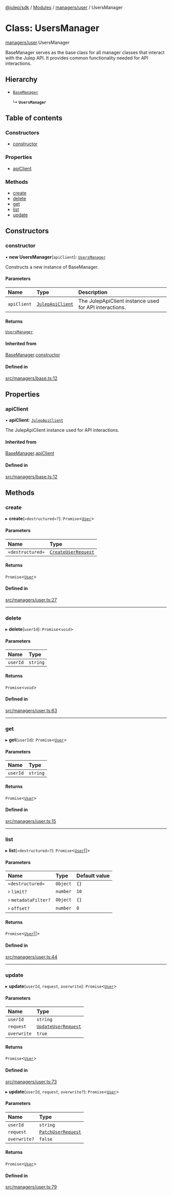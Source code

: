 [@julep/sdk](../README.md) / [Modules](../modules.md) / [managers/user](../modules/managers_user.md) / UsersManager

# Class: UsersManager

[managers/user](../modules/managers_user.md).UsersManager

BaseManager serves as the base class for all manager classes that interact with the Julep API.
It provides common functionality needed for API interactions.

## Hierarchy

- [`BaseManager`](managers_base.BaseManager.md)

  ↳ **`UsersManager`**

## Table of contents

### Constructors

- [constructor](managers_user.UsersManager.md#constructor)

### Properties

- [apiClient](managers_user.UsersManager.md#apiclient)

### Methods

- [create](managers_user.UsersManager.md#create)
- [delete](managers_user.UsersManager.md#delete)
- [get](managers_user.UsersManager.md#get)
- [list](managers_user.UsersManager.md#list)
- [update](managers_user.UsersManager.md#update)

## Constructors

### constructor

• **new UsersManager**(`apiClient`): [`UsersManager`](managers_user.UsersManager.md)

Constructs a new instance of BaseManager.

#### Parameters

| Name | Type | Description |
| :------ | :------ | :------ |
| `apiClient` | [`JulepApiClient`](api_JulepApiClient.JulepApiClient.md) | The JulepApiClient instance used for API interactions. |

#### Returns

[`UsersManager`](managers_user.UsersManager.md)

#### Inherited from

[BaseManager](managers_base.BaseManager.md).[constructor](managers_base.BaseManager.md#constructor)

#### Defined in

[src/managers/base.ts:12](https://github.com/julep-ai/julep/blob/53f35ee0c596f184047a28cdbfd5e959ab8e9efb/sdks/ts/src/managers/base.ts#L12)

## Properties

### apiClient

• **apiClient**: [`JulepApiClient`](api_JulepApiClient.JulepApiClient.md)

The JulepApiClient instance used for API interactions.

#### Inherited from

[BaseManager](managers_base.BaseManager.md).[apiClient](managers_base.BaseManager.md#apiclient)

#### Defined in

[src/managers/base.ts:12](https://github.com/julep-ai/julep/blob/53f35ee0c596f184047a28cdbfd5e959ab8e9efb/sdks/ts/src/managers/base.ts#L12)

## Methods

### create

▸ **create**(`«destructured»?`): `Promise`\<[`User`](../modules/api.md#user)\>

#### Parameters

| Name | Type |
| :------ | :------ |
| `«destructured»` | [`CreateUserRequest`](../modules/api.md#createuserrequest) |

#### Returns

`Promise`\<[`User`](../modules/api.md#user)\>

#### Defined in

[src/managers/user.ts:27](https://github.com/julep-ai/julep/blob/53f35ee0c596f184047a28cdbfd5e959ab8e9efb/sdks/ts/src/managers/user.ts#L27)

___

### delete

▸ **delete**(`userId`): `Promise`\<`void`\>

#### Parameters

| Name | Type |
| :------ | :------ |
| `userId` | `string` |

#### Returns

`Promise`\<`void`\>

#### Defined in

[src/managers/user.ts:63](https://github.com/julep-ai/julep/blob/53f35ee0c596f184047a28cdbfd5e959ab8e9efb/sdks/ts/src/managers/user.ts#L63)

___

### get

▸ **get**(`userId`): `Promise`\<[`User`](../modules/api.md#user)\>

#### Parameters

| Name | Type |
| :------ | :------ |
| `userId` | `string` |

#### Returns

`Promise`\<[`User`](../modules/api.md#user)\>

#### Defined in

[src/managers/user.ts:15](https://github.com/julep-ai/julep/blob/53f35ee0c596f184047a28cdbfd5e959ab8e9efb/sdks/ts/src/managers/user.ts#L15)

___

### list

▸ **list**(`«destructured»?`): `Promise`\<[`User`](../modules/api.md#user)[]\>

#### Parameters

| Name | Type | Default value |
| :------ | :------ | :------ |
| `«destructured»` | `Object` | `{}` |
| › `limit?` | `number` | `10` |
| › `metadataFilter?` | `Object` | `{}` |
| › `offset?` | `number` | `0` |

#### Returns

`Promise`\<[`User`](../modules/api.md#user)[]\>

#### Defined in

[src/managers/user.ts:44](https://github.com/julep-ai/julep/blob/53f35ee0c596f184047a28cdbfd5e959ab8e9efb/sdks/ts/src/managers/user.ts#L44)

___

### update

▸ **update**(`userId`, `request`, `overwrite`): `Promise`\<[`User`](../modules/api.md#user)\>

#### Parameters

| Name | Type |
| :------ | :------ |
| `userId` | `string` |
| `request` | [`UpdateUserRequest`](../modules/api.md#updateuserrequest) |
| `overwrite` | ``true`` |

#### Returns

`Promise`\<[`User`](../modules/api.md#user)\>

#### Defined in

[src/managers/user.ts:73](https://github.com/julep-ai/julep/blob/53f35ee0c596f184047a28cdbfd5e959ab8e9efb/sdks/ts/src/managers/user.ts#L73)

▸ **update**(`userId`, `request`, `overwrite?`): `Promise`\<[`User`](../modules/api.md#user)\>

#### Parameters

| Name | Type |
| :------ | :------ |
| `userId` | `string` |
| `request` | [`PatchUserRequest`](../modules/api.md#patchuserrequest) |
| `overwrite?` | ``false`` |

#### Returns

`Promise`\<[`User`](../modules/api.md#user)\>

#### Defined in

[src/managers/user.ts:79](https://github.com/julep-ai/julep/blob/53f35ee0c596f184047a28cdbfd5e959ab8e9efb/sdks/ts/src/managers/user.ts#L79)
